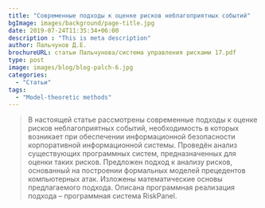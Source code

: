 ```yaml
---
title: "Современные подходы к оценке рисков неблагоприятных событий"
bgImage: images/background/page-title.jpg
date: 2019-07-24T11:35:34+06:00
description : "This is meta description"
author: Пальчунов Д.Е.
brochureURL: статьи Пальчунова/система управления рисками 17.pdf
type: post
image: images/blog/blog-palch-6.jpg
categories: 
  - "Статьи"
tags:
  - "Model-theoretic methods"
---
```


> В настоящей статье рассмотрены современные подходы к оценке рисков неблагоприятных событий, необходимость в которых возникает при обеспечении информационной безопасности корпоративной информационной системы. Проведён анализ существующих программных систем, предназначенных для оценки таких рисков. Предложен подход к анализу рисков, основанный на построении формальных моделей прецедентов компьютерных атак. Изложены математические основы предлагаемого подхода. Описана программная реализация подхода – программная система RiskPanel.
 